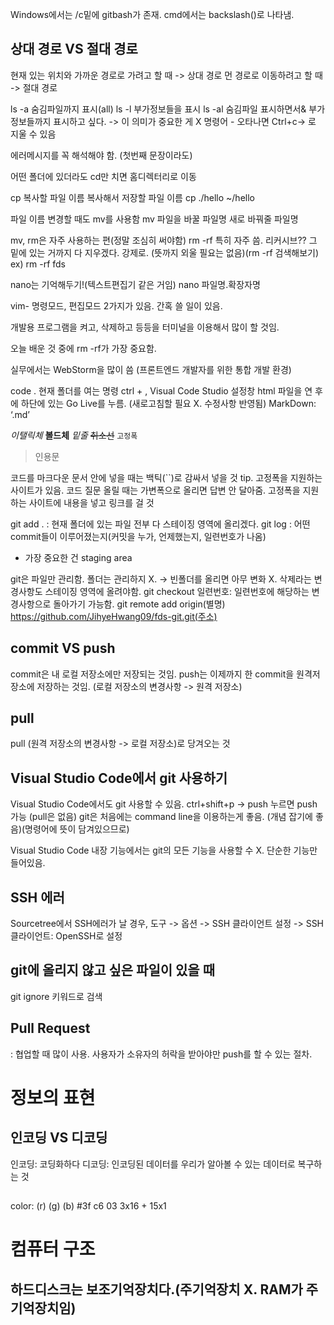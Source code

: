 


Windows에서는 /c밑에 gitbash가 존재.
cmd에서는 backslash(\)로 나타냄.

## 상대 경로 VS 절대 경로
현재 있는 위치와 가까운 경로로 가려고 할 때 -> 상대 경로
먼 경로로 이동하려고 할 때 -> 절대 경로 

ls -a 숨김파일까지 표시(all)
ls -l 부가정보들을 표시
ls -al 숨김파일 표시하면서& 부가정보들까지 표시하고 싶다. 
-> 이 의미가 중요한 게 X
명령어 -
오타나면 Ctrl+c-> 로 지울 수 있음


에러메시지를 꼭 해석해야 함. (첫번째 문장이라도)


어떤 폴더에 있더라도 cd만 치면 홈디렉터리로 이동

cp 복사할 파일 이름   복사해서 저장할 파일 이름
cp ./hello ~/hello

파일 이름 변경할 때도 mv를 사용함
mv 파일을 바꿀 파일명 새로 바꿔줄 파일명

mv, rm은 자주 사용하는 편(정말 조심히 써야함)
rm -rf  특히 자주 씀. 리커시브?? 그 밑에 있는 거까지 다 지우겠다. 강제로.
(뜻까지 외울 필요는 없음)(rm -rf 검색해보기)
	ex) rm -rf fds

nano는 기억해두기!(텍스트편집기 같은 거임)
nano 파일명.확장자명


vim- 명령모드, 편집모드 2가지가 있음.
간혹 쓸 일이 있음. 

개발용 프로그램을 켜고, 삭제하고 등등을 터미널을 이용해서 많이 할 것임. 


오늘 배운 것 중에 rm -rf가 가장 중요함. 

실무에서는 WebStorm을 많이 씀 (프론트엔드 개발자를 위한 통합 개발 환경)




code . 현재 폴더를 여는 명령
ctrl + , Visual Code Studio 설정창
html 파일을 연 후에 하단에 있는 Go Live를 누름. (새로고침할 필요 X. 수정사항 반영됨)
MarkDown: ‘.md’ 

*이탤릭체*
**볼드체**
_밑줄_
~~취소선~~
`고정폭`
> 인용문


코드를 마크다운 문서 안에 넣을 때는 백틱(``)로 감싸서 넣을 것
tip. 고정폭을 지원하는 사이트가 있음. 코드 질문 올릴 때는 가변폭으로 올리면 답변 안 달아줌.
고정폭을 지원하는 사이트에 내용을 넣고 링크를 걸 것

git add . :  현재 폴더에 있는 파일 전부 다 스테이징 영역에  올리겠다. 
git log : 어떤 commit들이 이루어졌는지(커밋을 누가, 언제했는지, 일련번호가 나옴)
* 가장 중요한 건 staging area

git은 파일만 관리함. 폴더는 관리하지 X.  -> 빈폴더를 올리면 아무 변화 X. 
삭제라는 변경사항도 스테이징 영역에 올려야함. 
git checkout  일련번호:  일련번호에 해당하는 변경사항으로 돌아가기 가능함. 
git remote add origin(별명) https://github.com/JihyeHwang09/fds-git.git(주소)


## commit VS push 
commit은 내 로컬 저장소에만 저장되는 것임.
push는 이제까지 한 commit을 원격저장소에 저장하는 것임. (로컬 저장소의 변경사항 -> 원격 저장소)

## pull
pull (원격 저장소의 변경사항 -> 로컬 저장소)로 당겨오는 것


## Visual Studio Code에서 git 사용하기  
Visual Studio Code에서도 git 사용할 수 있음.
ctrl+shift+p -> push 누르면 push 가능 (pull은 없음)
git은 처음에는 command line을 이용하는게 좋음. (개념 잡기에 좋음)(명령어에 뜻이 담겨있으므로)

Visual Studio Code 내장 기능에서는 git의 모든 기능을 사용할 수 X. 단순한 기능만 들어있음.

## SSH 에러
Sourcetree에서 
SSH에러가 날 경우, 
도구 -> 옵션 -> SSH 클라이언트 설정 -> SSH 클라이언트: OpenSSH로 설정

## git에 올리지 않고 싶은 파일이 있을 때
git ignore 키워드로 검색

## Pull Request
: 협업할 때 많이 사용. 사용자가 소유자의 허락을 받아야만 push를 할 수 있는 절차. 



# 정보의 표현


## 인코딩 VS 디코딩
인코딩: 코딩화하다
디코딩: 인코딩된 데이터를 우리가 알아볼 수 있는 데이터로 복구하는 것

##  

color: 
(r)  (g) (b)
#3f c6 03
3x16 + 15x1   


# 컴퓨터 구조

## 하드디스크는 보조기억장치다.(주기억장치 X. RAM가 주기억장치임)
